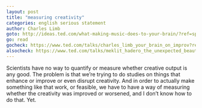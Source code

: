 ```yaml
---
layout: post
title: "measuring creativity"
categories: english serious statement
author: Charles Limb
goto: http://ideas.ted.com/what-making-music-does-to-your-brain/?ref=speak.junglestar.org
go: read
gocheck: https://www.ted.com/talks/charles_limb_your_brain_on_improv?ref=speak.junglestar.org
alsocheck: https://www.ted.com/talks/meklit_hadero_the_unexpected_beauty_of_everyday_sounds?ref=speak.junglestar.org
---
```

Scientists have no way to quantify or measure whether creative output is any good. The problem is that we’re trying to do studies on things that enhance or improve or even disrupt creativity. And in order to actually make something like that work, or feasible, we have to have a way of measuring whether the creativity was improved or worsened, and I don’t know how to do that. Yet.
